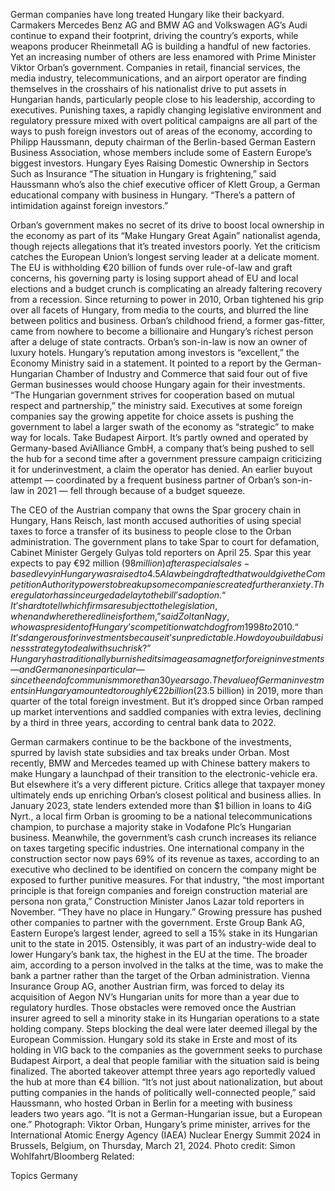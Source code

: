 German companies have long treated Hungary like their backyard. Carmakers Mercedes Benz AG and BMW AG and Volkswagen AG’s Audi continue to expand their footprint, driving the country’s exports, while weapons producer Rheinmetall AG is building a handful of new factories.
Yet an increasing number of others are less enamored with Prime Minister Viktor Orban’s government. Companies in retail, financial services, the media industry, telecommunications, and an airport operator are finding themselves in the crosshairs of his nationalist drive to put assets in Hungarian hands, particularly people close to his leadership, according to executives.
Punishing taxes, a rapidly changing legislative environment and regulatory pressure mixed with overt political campaigns are all part of the ways to push foreign investors out of areas of the economy, according to Philipp Haussmann, deputy chairman of the Berlin-based German Eastern Business Association, whose members include some of Eastern Europe’s biggest investors.
Hungary Eyes Raising Domestic Ownership in Sectors Such as Insurance
“The situation in Hungary is frightening,” said Haussmann who’s also the chief executive officer of Klett Group, a German educational company with business in Hungary. “There’s a pattern of intimidation against foreign investors.” 




Orban’s government makes no secret of its drive to boost local ownership in the economy as part of its “Make Hungary Great Again” nationalist agenda, though rejects allegations that it’s treated investors poorly. Yet the criticism catches the European Union’s longest serving leader at a delicate moment.
The EU is withholding €20 billion of funds over rule-of-law and graft concerns, his governing party is losing support ahead of EU and local elections and a budget crunch is complicating an already faltering recovery from a recession.
Since returning to power in 2010, Orban tightened his grip over all facets of Hungary, from media to the courts, and blurred the line between politics and business. Orban’s childhood friend, a former gas-fitter, came from nowhere to become a billionaire and Hungary’s richest person after a deluge of state contracts. Orban’s son-in-law is now an owner of luxury hotels.
Hungary’s reputation among investors is “excellent,” the Economy Ministry said in a statement. It pointed to a report by the German-Hungarian Chamber of Industry and Commerce that said four out of five German businesses would choose Hungary again for their investments. “The Hungarian government strives for cooperation based on mutual respect and partnership,” the ministry said.
Executives at some foreign companies say the growing appetite for choice assets is pushing the government to label a larger swath of the economy as “strategic” to make way for locals.
Take Budapest Airport. It’s partly owned and operated by Germany-based AviAlliance GmbH, a company that’s being pushed to sell the hub for a second time after a government pressure campaign criticizing it for underinvestment, a claim the operator has denied. An earlier buyout attempt — coordinated by a frequent business partner of Orban’s son-in-law in 2021 — fell through because of a budget squeeze. 




The CEO of the Austrian company that owns the Spar grocery chain in Hungary, Hans Reisch, last month accused authorities of using special taxes to force a transfer of its business to people close to the Orban administration. The government plans to take Spar to court for defamation, Cabinet Minister Gergely Gulyas told reporters on April 25.
Spar this year expects to pay €92 million ($98 million) after a special sales-based levy in Hungary was raised to 4.5% this year from 2.7% in 2021, pushing the company to a loss. The firm has since overhauled its corporate structure to protect its business while the Austrian government has asked the EU executive to intervene.
A law being drafted that would give the Competition Authority powers to break up some companies created further anxiety. The regulator has since urged a delay to the bill’s adoption.
“It’s hard to tell which firms are subject to the legislation, when and where the red line is for them,” said Zoltan Nagy, who was president of Hungary’s competition watchdog from 1998 to 2010. “It’s dangerous for investments because it’s unpredictable. How do you build a business strategy to deal with such risk?”
Hungary has traditionally burnished its image as a magnet for foreign investments — and German ones in particular — since the end of communism more than 30 years ago.
The value of German investments in Hungary amounted to roughly €22 billion ($23.5 billion) in 2019, more than quarter of the total foreign investment. But it’s dropped since Orban ramped up market interventions and saddled companies with extra levies, declining by a third in three years, according to central bank data to 2022.

German carmakers continue to be the backbone of the investments, spurred by lavish state subsidies and tax breaks under Orban. Most recently, BMW and Mercedes teamed up with Chinese battery makers to make Hungary a launchpad of their transition to the electronic-vehicle era.
But elsewhere it’s a very different picture. Critics allege that taxpayer money ultimately ends up enriching Orban’s closest political and business allies. In January 2023, state lenders extended more than $1 billion in loans to 4iG Nyrt., a local firm Orban is grooming to be a national telecommunications champion, to purchase a majority stake in Vodafone Plc’s Hungarian business.
Meanwhile, the government’s cash crunch increases its reliance on taxes targeting specific industries. One international company in the construction sector now pays 69% of its revenue as taxes, according to an executive who declined to be identified on concern the company might be exposed to further punitive measures.
For that industry, “the most important principle is that foreign companies and foreign construction material are persona non grata,” Construction Minister Janos Lazar told reporters in November. “They have no place in Hungary.”
Growing pressure has pushed other companies to partner with the government. Erste Group Bank AG, Eastern Europe’s largest lender, agreed to sell a 15% stake in its Hungarian unit to the state in 2015.
Ostensibly, it was part of an industry-wide deal to lower Hungary’s bank tax, the highest in the EU at the time. The broader aim, according to a person involved in the talks at the time, was to make the bank a partner rather than the target of the Orban administration.
Vienna Insurance Group AG, another Austrian firm, was forced to delay its acquisition of Aegon NV’s Hungarian units for more than a year due to regulatory hurdles. Those obstacles were removed once the Austrian insurer agreed to sell a minority stake in its Hungarian operations to a state holding company. Steps blocking the deal were later deemed illegal by the European Commission.
Hungary sold its stake in Erste and most of its holding in VIG back to the companies as the government seeks to purchase Budapest Airport, a deal that people familiar with the situation said is being finalized. The aborted takeover attempt three years ago reportedly valued the hub at more than €4 billion.
“It’s not just about nationalization, but about putting companies in the hands of politically well-connected people,” said Haussmann, who hosted Orban in Berlin for a meeting with business leaders two years ago. “It is not a German-Hungarian issue, but a European one.”
Photograph: Viktor Orban, Hungary’s prime minister, arrives for the International Atomic Energy Agency (IAEA) Nuclear Energy Summit 2024 in Brussels, Belgium, on Thursday, March 21, 2024. Photo credit: Simon Wohlfahrt/Bloomberg
Related:

Topics
Germany

